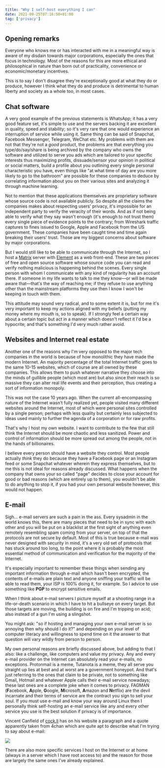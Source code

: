 ```yaml
---
title: "Why I self-host everything I can"
date: 2021-09-25T07:16:50+01:00
tag: ['privacy']
---
```

## Opening remarks

Everyone who knows me or has interacted with me in a meaningful way is aware of my disdain towards major corporations, especially the ones that focus in technology. Most of the reasons for this are more ethical and philosophical in nature than born out of practicality, convenience or economic/monetary incentives.

This is to say I don't disagree they're exceptionally good at what they do or produce, however I think what they do and produce is detrimental to human liberty and society as a whole too, in most cases.

## Chat software

A very good example of the previous statements is WhatsApp; it has a very good feature set, it's simple to use and the servers backing it are excellent in quality, speed and stability; so it's very rare that one would experience an interruption of service while using it. Same thing can be said of Snapchat, Facebook Messenger, Telegram, WeChat etc.
My problems with them are not that they're not a _good_ product, the problems are that everything you type/do/say/share is being archived by the company who owns the software and utilized to serve you ads which are tailored to your specific interests thus maximizing profits, dissuade/sensor your opinion in political or social matters, build a profile about you outlining every single personal characteristic you have, even things like "at what time of day are you more likely to go to the bathroom" are possible for these companies to deduce by correlating information about you on their various sites and analyzing it through machine learning.

Not to mention that these applications themselves are proprietary software whose source code is not available publicly. So despite all the claims the companies makes about respecting users' privacy, it's impossible for an independent party to verify the veracity of their words.
And as if not being able to verify what they say wasn't enough (it's enough to not trust them) every single piece of evidence points to the contrary; from Wireshark traffic captures to fines issued to Google, Apple and Facebook from the US government. These companies have been caught time and time again breaking their users' trust.
Those are my biggest concerns about software by major corporations.

But I would still like to be able to communicate through the Internet, so I host a [Matrix](https://matrix.org) server with [Element](https://element.io) as a web front-end. These are two pieces of free and open source software whose source code you can read and verify nothing malicious is happening behind the scenes.
Every single person with whom I communicate with any kind of regularity has an account there. If someone in my life wants to talk to me they know—or will be made aware that—that's the way of reaching me; if they refuse to use anything other than the mainstream platforms they use then I know I won't be keeping in touch with them.

This attitude may sound very radical, and to some extent it is, but for me it's very important to keep my actions aligned with my beliefs (putting my money where my mouth is, so to speak). If I strongly feel a certain way about a certain topic but act in a manner which doesn't reflect it I'd be a hypocrite; and that's something I'd very much rather avoid.

## Websites and Internet real estate

Another one of the reasons why I'm very opposed to the major tech companies in the world is because of how monolithic they have made the modern Internet. An majority percentage of the total Internet traffic goes to the same 10-15 websites, which of course are all owned by these companies. This allows them to push whatever narrative they choose into the minds of gullible people (which most are) but also since their reach is so massive they can alter real life events and their perception, thus creating a sort of information monopoly.

This was not the case 10 years ago. When the current all-encompassing nature of the Internet wasn't fully realized yet, people visited many different websites around the Internet, most of which were personal sites controlled by a single person; perhaps with less quality but certainly less subjected to ideas used mainly to further the agenda of a corporation or for raw profits.

That's why I host my own website. I want to contribute to the few that still think the Internet should be more chaotic and less sanitized. Power and control of information should be more spread out among the people, not in the hands of billionaires.

I believe every person should have a website they control. Most people actually _think_ they do because they have a Facebook page or an Instagram feed or some Snapchat whatever wherein they express themselves, but to me this is not ideal for reasons already discussed. What happens when the company that owns your so called "page" decides to close your account for good or bad reasons (which are entirely up to them), you wouldn't be able to do anything to stop it, if you had your own personal website however, this would not happen.

## E-mail

Sigh... e-mail servers are such a pain in the ass. Every sysadmin in the world knows this, there are many pieces that need to be in sync with each other and you will be put on a blacklist at the first sight of anything even remotely resembling spam coming from your server, on top of that the protocols are not secure by default.
Most of this is true because e-mail was never designed with security in mind, it's a very old set of protocols that has stuck around too long, to the point where it is probably the most essential method of communication and verification for the majority of the Internet.

It's especially important to remember these things when sending any important information through e-mail which hasn't been encrypted, the contents of e-mails are plain text and anyone sniffing your traffic will be able to read them, your ISP is 100% doing it, for example. So I advice to use something like **PGP** to encrypt sensitive emails.

When I think about e-mail servers I picture myself at a shooting range in a life-or-death scenario in which I have to hit a bullseye on every target. But those targets are moving, the building is on fire and I'm tripping on acid; also instead of a gun I'm using a slingshot.

You might ask: "so if hosting and managing your own e-mail server is so annoying then why should I do it?" and depending on your level of computer literacy and willingness to spend time on it the answer to that question will vary wildly from person to person.

My own personal reasons are briefly discussed above, but adding to that I also:
like a challenge,
like computers
and value my privacy.
Any and every e-mail provider on the Internet can absolutely read your e-mails, no exceptions. Protonmail is a meme, Tutanota is a meme, they all serve you straight up lies at best and at worst are a government honeypot. And that's just referring to the ones that claim to be private, not to something like Gmail, Hotmail and whatever Apple calls their e-mail service nowadays; these last ones are a complete joke when it comes to privacy.
FAGMAN (**F**acebook, **A**pple, **G**oogle, **M**icrosoft, **A**mazon and **N**etflix) are the devil incarnate and their terms of service are the contract you sign to sell your soul.
If you must use e-mail and know your way around Linux then I personally think self-hosting an e-mail service like any and every other service you use is the best solution if privacy is of importance.

Vincent Canfield of [cock.li](https://cock.li) has on his website a paragraph and a quote apparently taken from 4chan which are quite apt to describe what I'm trying to say about e-mail:

![](/posts/why-i-self-host/1.png)

There are also more specific services I host on the Internet or at home (always in a server which I have root access to) and the reason for those are largely the same ones I've already explained.
